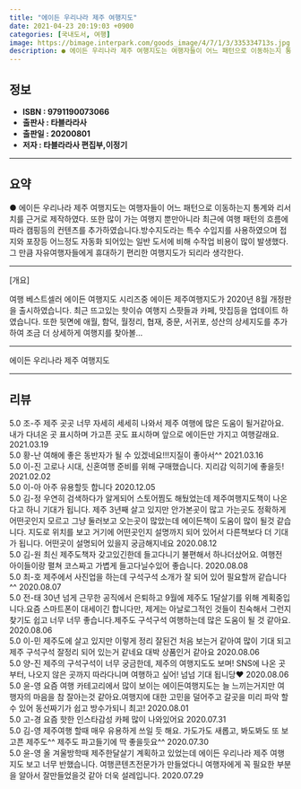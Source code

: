 ```yaml
---
title: "에이든 우리나라 제주 여행지도"
date: 2021-04-23 20:19:03 +0900
categories: [국내도서, 여행]
image: https://bimage.interpark.com/goods_image/4/7/1/3/335334713s.jpg
description: ● 에이든 우리나라 제주 여행지도는 여행자들이 어느 패턴으로 이동하는지 통계와 리서치를 근거로 제작하였다. 또한 많이 가는 여행지 뿐만아니라 최근에 여행 패턴의 흐름에 따라 캠핑등의 컨텐츠를 추가하였습니다.방수지도라는 특수 수입지를 사용하였으며 접지와 포장등 어느정도 자동화 되어있는
---
```


## **정보**

- **ISBN : 9791190073066**
- **출판사 : 타블라라사**
- **출판일 : 20200801**
- **저자 : 타블라라사 편집부,이정기**

------



## **요약**

●  에이든 우리나라 제주 여행지도는 여행자들이 어느 패턴으로 이동하는지 통계와 리서치를 근거로 제작하였다. 또한 많이 가는 여행지 뿐만아니라 최근에 여행 패턴의 흐름에 따라 캠핑등의 컨텐츠를 추가하였습니다.방수지도라는 특수 수입지를 사용하였으며 접지와 포장등 어느정도 자동화 되어있는 일반 도서에 비해 수작업 비용이 많이 발생했다.  그 만큼 자유여행자들에게 휴대하기 편리한 여행지도가 되리라 생각한다.

------

[개요]
 
여행 베스트셀러 에이든 여행지도 시리즈중 에이든 제주여행지도가 2020년 8월 개정판을 출시하였습니다. 최근 뜨고있는 핫이슈 여행지 스팟들과 카페, 맛집등을 업데이트 하였습니다. 또한 뒷면에 애월, 함덕, 월정리, 협재, 중문, 서귀포, 성산의 상세지도를 추가하여 조금 더 상세하게 여행지를 찾아볼... 

------


에이든 우리나라 제주 여행지도 

------


## **리뷰** 

5.0 조-주 제주 곳곳 너무 자세히 세세히 나와서 제주 여행에 많은 도움이 될거같아요. 내가 다녀온 곳 표시하며 가고픈 곳도 표시하며 앞으로 에이든만 가지고 여행갈래요.  2021.03.19 <br/>5.0 황-난 여해에 좋은 동반자가 될 수 있겠네요!!!지질이 좋아서^^ 2021.03.16 <br/>5.0 이-진 고로나 시대, 신혼여행 준비를 위해 구매했습니다. 지리감 익히기에 좋을듯! 2021.02.02 <br/>5.0 이-아 아주 유용할듯 합니다 2020.12.05 <br/>5.0 김-정 우연히 검색하다가 알게되어 스토어찜도 해뒀었는데 제주여행지도책이 나온다고 하니 기대가 됩니다. 제주 3년째 살고 있지만 안가본곳이 많고 가는곳도 정확하게 어떤곳인지 모르고 그냥 둘러보고 오는곳이 많았는데 에이든책이 도움이 많이 될것 같습니다. 지도로 위치를 보고 거기에 어떤곳인지 설명까지 되어 있어서 다른책보다 더 기대가 됩니다. 어떤곳이 설명되어 있을지 궁금해지네요 2020.08.12 <br/>5.0 김-원 최신 제주도책자 갖고있긴한데 들고다니기 불편해서 하나더샀어요. 여행전 아이들이랑 펼쳐 코스짜고 가볍게 들고다닐수있어 좋습니다. 2020.08.08 <br/>5.0 최-호 제주에서 사진업을 하는데 구석구석 소개가 잘 되어 있어 필요할꺼 같습니다^^ 2020.08.07 <br/>5.0 전-태 30년 넘게 근무한 공직에서 은퇴하고 9월에 제주도 1달살기를 위해 계획중입니다.요즘 스마트폰이 대세이긴 합니다만, 제게는 아날로그적인 것들이 친숙해서 그런지 찾기도 쉽고 너무 너무 좋습니다.제주도 구석구석 여행하는데 많은 도움이 될 것 같아요. 2020.08.06 <br/>5.0 이-민 제주도에 살고 있지만 이렇게 정리 잘된건 처음 보는거 같아여 많이 기대 되고 제주 구석구석 잘정리 되어 있는거 같네요 대박 상품인거 같아요 2020.08.06 <br/>5.0 양-진 제주의 구석구석이 너무 궁금한데, 제주의 여행지도도 보며! SNS에 나온 곳부터, 나오지 않은 곳까지 따라다니며 여행하고 싶어! 넘넘 기대 됩니당♥ 2020.08.06 <br/>5.0 윤-영 요즘 여행 카테고리에서 많이 보이는 에이든여행지도는 늘 느끼는거지만 여행자의 마음을 참 잘아는것 같아요.여행지에 대한 고민을 덜어주고 갈곳을 미리 파악 할 수 있어 동선짜기가 쉽고 방수가되니 최고! 2020.08.01 <br/>5.0 고-경 요즘 핫한 인스타감성 카페 많이 나와있어요 2020.07.31 <br/>5.0 김-영 제주여행 할때 매우 유용하게 쓰일 듯 해요.
가도가도 새롭고, 봐도봐도 또 보고픈 제주도^^
제주도 파고들기에 딱 좋을듯요^^ 2020.07.30 <br/>5.0 윤-영 올 겨울방학때 제주한달살기 계획하고 있었는데 에이든 우리나라 제주 여행지도 보고 너무 반했습니다. 여행콘텐츠전문가가 만들었다니 여행자에게 꼭 필요한 부분을 알아서 잘만들었을것 같아 더욱 설레입니다. 2020.07.29 <br/>